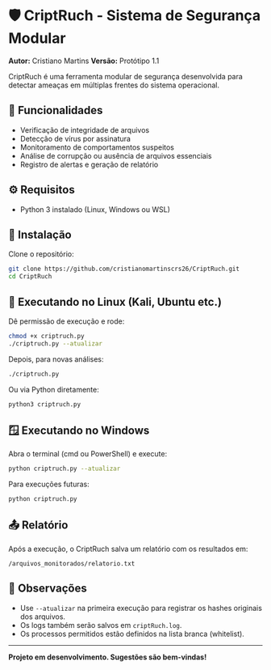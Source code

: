 # 🛡️ CriptRuch - Sistema de Segurança Modular

**Autor:** Cristiano Martins
**Versão:** Protótipo 1.1

CriptRuch é uma ferramenta modular de segurança desenvolvida para detectar ameaças em múltiplas frentes do sistema operacional.

## 📌 Funcionalidades

* Verificação de integridade de arquivos
* Detecção de vírus por assinatura
* Monitoramento de comportamentos suspeitos
* Análise de corrupção ou ausência de arquivos essenciais
* Registro de alertas e geração de relatório

## ⚙️ Requisitos

* Python 3 instalado (Linux, Windows ou WSL)

## 💾 Instalação

Clone o repositório:

```bash
git clone https://github.com/cristianomartinscrs26/CriptRuch.git
cd CriptRuch
```

## 🚀 Executando no Linux (Kali, Ubuntu etc.)

Dê permissão de execução e rode:

```bash
chmod +x criptruch.py
./criptruch.py --atualizar
```

Depois, para novas análises:

```bash
./criptruch.py
```

Ou via Python diretamente:

```bash
python3 criptruch.py
```

## 🪟 Executando no Windows

Abra o terminal (cmd ou PowerShell) e execute:

```bash
python criptruch.py --atualizar
```

Para execuções futuras:

```bash
python criptruch.py
```

## 📤 Relatório

Após a execução, o CriptRuch salva um relatório com os resultados em:

```
/arquivos_monitorados/relatorio.txt
```

## 🧠 Observações

* Use `--atualizar` na primeira execução para registrar os hashes originais dos arquivos.
* Os logs também serão salvos em `criptRuch.log`.
* Os processos permitidos estão definidos na lista branca (whitelist).

---

**Projeto em desenvolvimento. Sugestões são bem-vindas!**
